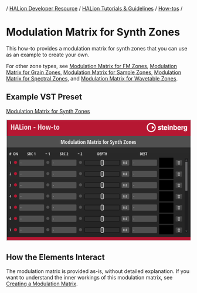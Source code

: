 / [HALion Developer Resource](../../HALion-Developer-Resource.md) / [HALion Tutorials & Guidelines](./HALion-Tutorials-Guidelines.md) / [How-tos](./How-tos.md) /

# Modulation Matrix for Synth Zones

This how-to provides a modulation matrix for synth zones that you can use as an example to create your own.

For other zone types, see [Modulation Matrix for FM Zones](./Modulation-Matrix-for-FM-Zones.md), [Modulation Matrix for Grain Zones](./Modulation-Matrix-for-Grain-Zones.md), [Modulation Matrix for Sample Zones](./Modulation-Matrix-for-Sample-Zones.md), [Modulation Matrix for Spectral Zones](./Modulation-Matrix-for-Spectral-Zones.md), and [Modulation Matrix for Wavetable Zones](./Modulation-Matrix-for-Wavetable-Zones.md).


## Example VST Preset

[Modulation Matrix for Synth Zones](../vstpresets/Modulation%20Matrix%20for%20Synth%20Zones.vstpreset)

![Modulation Matrix for Synth Zones](../images/Modulation-Matrix-for-Synth-Zones.png)

## How the Elements Interact

The modulation matrix is provided as-is, without detailed explanation. If you want to understand the inner workings of this modulation matrix, see [Creating a Modulation Matrix](./Creating-a-Modulation-Matrix.md).

